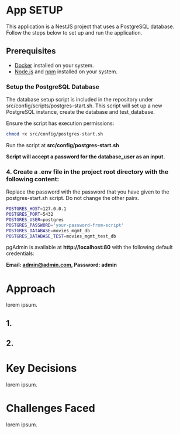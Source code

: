 # App SETUP

This application is a NestJS project that uses a PostgreSQL database. Follow the steps below to set up and run the application.

## Prerequisites

- [Docker](https://docs.docker.com/get-docker/) installed on your system.
- [Node.js](https://nodejs.org/) and [npm](https://www.npmjs.com/) installed on your system.

### Setup the PostgreSQL Database

The database setup script is included in the repository under src/config/scripts/postgres-start.sh. This script will set up a new PostgreSQL instance, create the database and test_database.

Ensure the script has execution permissions:

```bash
chmod +x src/config/postgres-start.sh
```

Run the script at **src/config/postgres-start.sh**

**Script will accept a password for the database_user as an input.**

### 4. Create a .env file in the project root directory with the following content:

Replace the password with the password that you have given to the postgres-start.sh script. Do not change the other pairs.

```bash
POSTGRES_HOST=127.0.0.1
POSTGRES_PORT=5432
POSTGRES_USER=postgres
POSTGRES_PASSWORD='your-password-from-script'
POSTGRES_DATABASE=movies_mgmt_db
POSTGRES_DATABASE_TEST=movies_mgmt_test_db
```

pgAdmin is available at **http://localhost:80** with the following default credentials:

**Email: admin@admin.com, Password: admin**

# Approach

lorem ipsum.

## 1.

## 2.

# Key Decisions

lorem ipsum.

# Challenges Faced

lorem ipsum.
